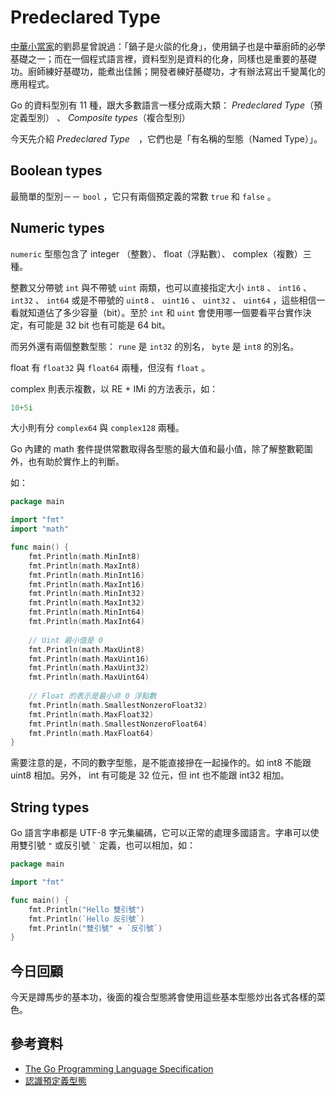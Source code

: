 # Predeclared Type

[中華小當家][]的劉昴星曾說過：「鍋子是火燄的化身」，使用鍋子也是中華廚師的必學基礎之一；而在一個程式語言裡，資料型別是資料的化身，同樣也是重要的基礎功。廚師練好基礎功，能煮出佳餚；開發者練好基礎功，才有辦法寫出千變萬化的應用程式。

Go 的資料型別有 11 種，跟大多數語言一樣分成兩大類： *Predeclared Type*（預定義型別） 、 *Composite types*（複合型別）

今天先介紹 *Predeclared Type*　，它們也是「有名稱的型態（Named Type）」。

## Boolean types

最簡單的型別－－ `bool` ，它只有兩個預定義的常數 `true` 和 `false` 。

## Numeric types

`numeric` 型態包含了 integer （整數）、 float（浮點數）、 complex（複數）三種。

整數又分帶號 `int` 與不帶號 `uint` 兩類，也可以直接指定大小 `int8` 、 `int16` 、 `int32` 、 `int64` 或是不帶號的 `uint8` 、 `uint16` 、 `uint32` 、 `uint64` ，這些相信一看就知道佔了多少容量（bit）。至於 `int` 和 `uint` 會使用哪一個要看平台實作決定，有可能是 32 bit 也有可能是 64 bit。

而另外還有兩個整數型態： `rune` 是 `int32` 的別名， `byte` 是 `int8` 的別名。

float 有 `float32` 與 `float64` 兩種，但沒有 `float` 。

complex 則表示複數，以 RE + IMi 的方法表示，如：

```go
10+5i
```

大小則有分 `complex64` 與 `complex128` 兩種。

Go 內建的 math 套件提供常數取得各型態的最大值和最小值，除了解整數範圍外，也有助於實作上的判斷。

如：

```go
package main

import "fmt"
import "math"

func main() {
	fmt.Println(math.MinInt8)
	fmt.Println(math.MaxInt8)
	fmt.Println(math.MinInt16)
	fmt.Println(math.MaxInt16)
	fmt.Println(math.MinInt32)
	fmt.Println(math.MaxInt32)
	fmt.Println(math.MinInt64)
	fmt.Println(math.MaxInt64)
	
	// Uint 最小值是 0
	fmt.Println(math.MaxUint8)
	fmt.Println(math.MaxUint16)
	fmt.Println(math.MaxUint32)
	fmt.Println(math.MaxUint64)
	
	// Float 的表示是最小非 0 浮點數
	fmt.Println(math.SmallestNonzeroFloat32)
	fmt.Println(math.MaxFloat32)
	fmt.Println(math.SmallestNonzeroFloat64)
	fmt.Println(math.MaxFloat64)
}
```

需要注意的是，不同的數字型態，是不能直接摻在一起操作的。如 int8 不能跟 uint8 相加。另外， int 有可能是 32 位元，但 int 也不能跟 int32 相加。

## String types

Go 語言字串都是 UTF-8 字元集編碼，它可以正常的處理多國語言。字串可以使用雙引號 `"` 或反引號 `` ` `` 定義，也可以相加，如：

```go
package main

import "fmt"

func main() {
	fmt.Println("Hello 雙引號")
	fmt.Println(`Hello 反引號`)
	fmt.Println("雙引號" + `反引號`)
}
```

## 今日回顧

今天是蹲馬步的基本功，後面的複合型態將會使用這些基本型態炒出各式各樣的菜色。

## 參考資料

* [The Go Programming Language Specification](https://golang.org/ref/spec#Types)
* [認識預定義型態](https://openhome.cc/Gossip/Go/PreDeclaredType.html)

[中華小當家]: https://zh.wikipedia.org/wiki/%E4%B8%AD%E8%8F%AF%E5%B0%8F%E7%95%B6%E5%AE%B6
